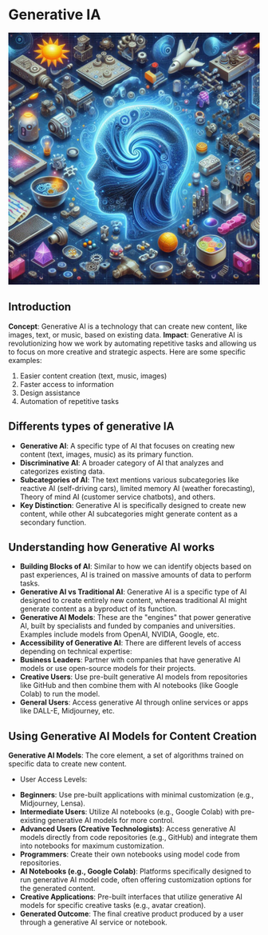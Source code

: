 # Generative IA

![](../../images/generative_ai.jpeg)

## Introduction

**Concept**: Generative AI is a technology that can create new content, like images, text, or music, based on existing data.
**Impact**: Generative AI is revolutionizing how we work by automating repetitive tasks and allowing us to focus on more creative and strategic aspects. Here are some specific examples:
1. Easier content creation (text, music, images)
2. Faster access to information
3. Design assistance
4. Automation of repetitive tasks

## Differents types of generative IA

* **Generative AI**: A specific type of AI that focuses on creating new content (text, images, music) as its primary function.
* **Discriminative AI**: A broader category of AI that analyzes and categorizes existing data.
* **Subcategories of AI**: The text mentions various subcategories like reactive AI (self-driving cars), limited memory AI (weather forecasting), Theory of mind AI (customer service chatbots), and others.
* **Key Distinction**: Generative AI is specifically designed to create new content, while other AI subcategories might generate content as a secondary function.

## Understanding how Generative AI works

 * **Building Blocks of AI**: Similar to how we can identify objects based on past experiences, AI is trained on massive amounts of data to perform tasks.
 * **Generative AI vs Traditional AI**: Generative AI is a specific type of AI designed to create entirely new content, whereas traditional AI might generate content as a byproduct of its function.
 * **Generative AI Models**: These are the "engines" that power generative AI, built by specialists and funded by companies and universities. Examples include models from OpenAI, NVIDIA, Google, etc.
 * **Accessibility of Generative AI**: There are different levels of access depending on technical expertise:
 * **Business Leaders**: Partner with companies that have generative AI models or use open-source models for their projects.
 * **Creative Users**: Use pre-built generative AI models from repositories like GitHub and then combine them with AI notebooks (like Google Colab) to run the model.
 * **General Users**: Access generative AI through online services or apps like DALL-E, Midjourney, etc.

## Using Generative AI Models for Content Creation

**Generative AI Models**: The core element, a set of algorithms trained on specific data to create new content.

 - User Access Levels:
 * **Beginners**: Use pre-built applications with minimal customization (e.g., Midjourney, Lensa).
 * **Intermediate Users**: Utilize AI notebooks (e.g., Google Colab) with pre-existing generative AI models for more control.
 * **Advanced Users (Creative Technologists)**: Access generative AI models directly from code repositories (e.g., GitHub) and integrate them into notebooks for maximum customization.
 * **Programmers**: Create their own notebooks using model code from repositories.
 * **AI Notebooks (e.g., Google Colab)**: Platforms specifically designed to run generative AI model code, often offering customization options for the generated content.
 * **Creative Applications**: Pre-built interfaces that utilize generative AI models for specific creative tasks (e.g., avatar creation).
 * **Generated Outcome**: The final creative product produced by a user through a generative AI service or notebook.
